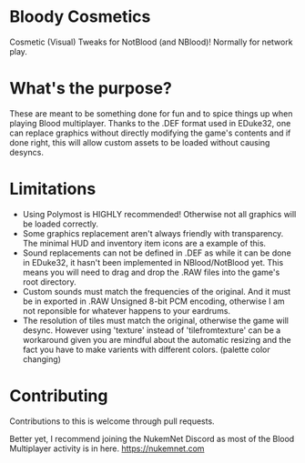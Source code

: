 # Bloody Cosmetics
Cosmetic (Visual) Tweaks for NotBlood (and NBlood)! Normally for network play.

# What's the purpose?
These are meant to be something done for fun and to spice things up when playing Blood multiplayer. Thanks to the .DEF format used in EDuke32, one can replace graphics without directly modifying the game's contents and if done right, this will allow custom assets to be loaded without causing desyncs.

# Limitations
- Using Polymost is HIGHLY recommended! Otherwise not all graphics will be loaded correctly.
- Some graphics replacement aren't always friendly with transparency. The minimal HUD and inventory item icons are a example of this.
- Sound replacements can not be defined in .DEF as while it can be done in EDuke32, it hasn't been implemented in NBlood/NotBlood yet. This means you will need to drag and drop the .RAW files into the game's root directory.
- Custom sounds must match the frequencies of the original. And it must be in exported in .RAW Unsigned 8-bit PCM encoding, otherwise I am not reponsible for whatever happens to your eardrums.
- The resolution of tiles must match the original, otherwise the game will desync. However using 'texture' instead of 'tilefromtexture' can be a workaround given you are mindful about the automatic resizing and the fact you have to make varients with different colors. (palette color changing)

# Contributing
Contributions to this is welcome through pull requests.

Better yet, I recommend joining the NukemNet Discord as most of the Blood Multiplayer activity is in here.
https://nukemnet.com
